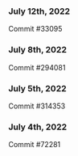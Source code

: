 ### July 12th, 2022

Commit #33095

### July 8th, 2022

Commit #294081

### July 5th, 2022

Commit #314353


### July 4th, 2022

Commit #72281
